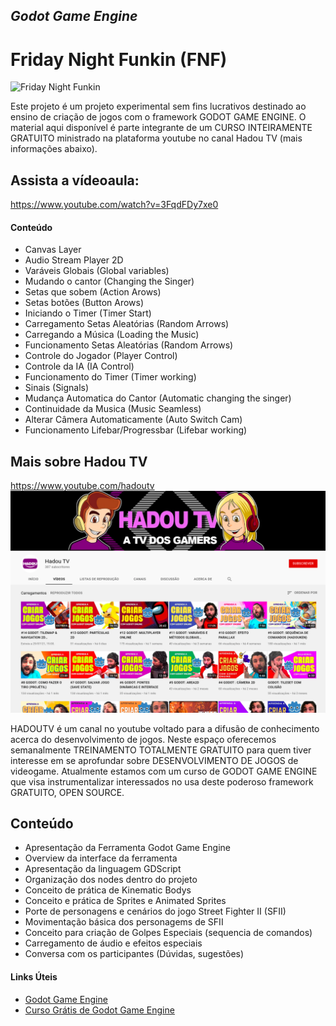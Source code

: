 ## _Godot Game Engine_
# Friday Night Funkin (FNF)

![Friday Night Funkin](https://raw.githubusercontent.com/hadougamer/godot-friday-night-funkin-fnf/master/Sample/screen-sample.png)

Este projeto é um projeto experimental sem fins lucrativos destinado ao ensino de criação de jogos com o framework GODOT GAME ENGINE. O material aqui disponível é parte integrante de um CURSO INTEIRAMENTE GRATUITO ministrado na plataforma youtube no canal Hadou TV (mais informações abaixo).

## Assista a vídeoaula:
https://www.youtube.com/watch?v=3FqdFDy7xe0

#### Conteúdo 
- Canvas Layer
- Audio Stream Player 2D
- Varáveis Globais (Global variables)
- Mudando o cantor (Changing the Singer)
- Setas que sobem (Action Arows)
- Setas botões (Button Arows)
- Iniciando o Timer (Timer Start)
- Carregamento Setas Aleatórias (Random Arrows)
- Carregando a Música (Loading the Music)
- Funcionamento Setas Aleatórias (Random Arrows)
- Controle do Jogador (Player Control)
- Controle da IA (IA Control)
- Funcionamento do Timer (Timer working)
- Sinais (Signals)
- Mudança Automatica do Cantor (Automatic changing the singer)
- Continuidade da Musica (Music Seamless)
- Alterar Câmera Automaticamente (Auto Switch Cam)
- Funcionamento Lifebar/Progressbar (Lifebar working)


## Mais sobre Hadou TV
https://www.youtube.com/hadoutv
![Street Fighter 2](https://raw.githubusercontent.com/hadougamer/aula-streetfighter2/master/samples/hadoutv-screen.png)

HADOUTV é um canal no youtube voltado para a difusão de conhecimento acerca do desenvolvimento de jogos. Neste espaço oferecemos semanalmente TREINAMENTO TOTALMENTE GRATUITO para quem tiver interesse em se aprofundar sobre DESENVOLVIMENTO DE JOGOS de videogame. Atualmente estamos com um curso de GODOT GAME ENGINE que visa instrumentalizar interessados no usa deste poderoso framework GRATUITO, OPEN SOURCE.

## Conteúdo
- Apresentação da Ferramenta Godot Game Engine
- Overview da interface da ferramenta
- Apresentação da linguagem GDScript
- Organização dos nodes dentro do projeto
- Conceito de prática de Kinematic Bodys
- Conceito e prática de Sprites e Animated Sprites
- Porte de personagens e cenários do jogo Street Fighter II (SFII)
- Movimentação básica dos personagems de SFII
- Conceito para criação de Golpes Especiais (sequencia de comandos)
- Carregamento de áudio e efeitos especiais
- Conversa com os participantes (Dúvidas, sugestões)

#### Links Úteis
 - [Godot Game Engine](https://godotengine.org)
 - [Curso Grátis de Godot Game Engine](https://www.youtube.com/watch?v=d9u0zk4FiYA&list=PLMxfozk_3K7OKuQwC2RYaQdBWLYzoR2ZL)